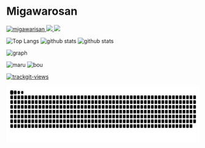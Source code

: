 # Migawarosan
  <p align="left">
    <a href="https://github.com/migawarisan/profile">
      <img src="https://komarev.com/ghpvc/?username=migawarisan" alt="migawarisan" />
    </a>
    <a href="http://twitter.com/migawarisandayo">
      <img height="20" src="https://img.shields.io/twitter/follow/yutkat?label=Twitter&logo=twitter&style=flat" />
    </a>
    <a href="https://github.com/migawarisan">
      <img height="20" src="https://img.shields.io/github/followers/migawarisan?label=follow&logo=github&style=flat" />
    </a>
  </p>
  <p align="left">
    <img alt="Top Langs" height="150px" src="https://github-readme-stats.vercel.app/api/top-langs/?username=migawarisan&layout=compact&count_private=true&show_icons=true&theme=tokyonight" />
    <img alt="github stats" height="150px" src="https://github-readme-stats.vercel.app/api?username=migawarisan&count_private=true&show_icons=true&show_icons=true&theme=tokyonight" />
    <img alt="github stats" height="150px" src="https://github-readme-streak-stats.herokuapp.com/?user=migawarisan&theme=tokyonight"/>
  </p>
  <P>
  <img src="http://github-profile-summary-cards.vercel.app/api/cards/profile-details?username=migawarisan&theme=blue_green" alt="graph"/>
  </p>
  <P align="left">
   <img src="http://github-profile-summary-cards.vercel.app/api/cards/most-commit-language?username=migawarisan&theme=blue_green" alt="maru" />
   <img src="http://github-profile-summary-cards.vercel.app/api/cards/productive-time?username=migawarisan&theme=blue_green&utcOffset=8" alt="bou" />
  </P>
  <a href="https://trackgit.com">
    <img src="https://us-central1-trackgit-analytics.cloudfunctions.net/token/ping/lnyppxn7aza2yufeivhl" alt="trackgit-views" />
  </a>
  <P>
    <img alt="github contribution" height="150px" src="./github-user-contribution.svg"/>
  </P>
